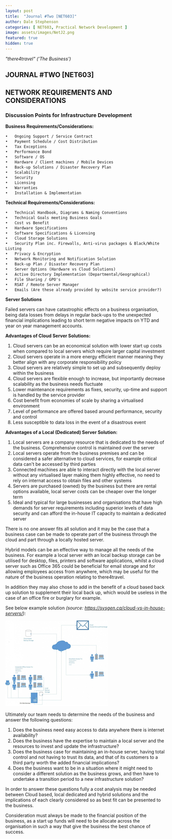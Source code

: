 ```yaml
---
layout: post
title:  "Journal #Two [NET603]"
author: Dale Stephenson
categories: [ NET603, Practical Network Development ]
image: assets/images/NetJ2.png
featured: true
hidden: true
---
```

<i>"there4travel" ('The Business')</i>

<h2>JOURNAL #TWO [NET603]</h2>

<h2>NETWORK REQUIREMENTS AND CONSIDERATIONS</h2>

<h3>Discussion Points for Infrastructure Development</h3>

<b>Business Requirements/Considerations:</b>

	•	Ongoing Support / Service Contract
	•	Payment Schedule / Cost Distribution 
	•	Tax Exceptions  
	•	Performance Bond 
	•	Software / OS 
	•	Hardware / Client machines / Mobile Devices
	•	Back-up Solutions / Disaster Recovery Plan
	•	Scalability  
	•	Security
	•	Licensing 
	•	Warranties
	•	Installation & Implementation 

<b>Technical Requirements/Considerations:</b>

	•	Technical Handbook, Diagrams & Naming Conventions
	•	Technical Goals meeting Business Goals
	•	Cost vs Benefit
	•	Hardware Specifications
	•	Software Specifications & Licensing 
	•	Cloud Storage Solutions
	•	Security Plan inc. Firewalls, Anti-virus packages & Black/White Listing
	•	Privacy & Encryption 
	•	Network Monitoring and Notification Solution
	•	Back-up Plan / Disaster Recovery Plan
	•	Server Options (Hardware vs Cloud Solutions)
	•	Active Directory Implementation (Departmental/Geographical) 
	•	File Sharing / GPO's
	•	RSAT / Remote Server Manager
	•	Emails (Are these already provided by website service provider?)

<b>Server Solutions</b>

Failed servers can have catastrophic effects on a business organisation, being data losses from delays in regular back-ups to the unexpected financial implications leading to short term negative impacts on YTD and year on year management accounts. 

<b>Advantages of Cloud Server Solutions:</b>

1. Cloud servers can be an economical solution with lower start up costs when compared to local servers which require larger capital investment
2. Cloud servers operate in a more energy efficient manner meaning they better align with any corporate responsibility policy
3. Cloud servers are relatively simple to set up and subsequently deploy within the business
4. Cloud servers are flexible enough to increase, but importantly decrease scalability as the business needs fluctuate 
5. Lower maintenance requirements as fixes, security, up-time and support is handled by the service provider 
6. Cost benefit from economies of scale by sharing a virtualised environment 
7. Level of performance are offered based around performance, security and control  
8. Less susceptible to data loss in the event of a disastrous event

<b>Advantages of a Local (Dedicated) Server Solution:</b>

1. Local servers are a company resource that is dedicated to the needs of the business. Comprehensive control is maintained over the server
2. Local servers operate from the business premises and can be considered a safer alternative to cloud services, for example critical data can't be accessed by third parties 
3. Connected machines are able to interact directly with the local server without any virtualised layer making them highly effective, no need to rely on internat access to obtain files and other systems
4. Servers are purchased (owned) by the business but there are rental options available, local server costs can be cheaper over the longer term
5. Ideal and typical for large businesses and organisations that have high demands for server requirements including superior levels of data security and can afford the in-house IT capacity to maintain a dedicated server 

There is no one answer fits all solution and it may be the case that a business case can be made to operate part of the business through the cloud and part through a locally hosted server. 

Hybrid models can be an effective way to manage all the needs of the business. For example a local server with an local backup storage can be utilised for desktop, files, printers and software applications, whilst a cloud server such as Office 365 could be beneficial for email storage and for allowing employees access from anywhere, which may be useful for the nature of the business operation relating to there4travel.

In addition they may also chose to add in the benefit of a cloud based back up solution to supplement their local back up, which would be useless in the case of an office fire or burglary for example. 

See below example solution <i>(source: https://sysgen.ca/cloud-vs-in-house-servers/):</i>

<img src="/assets/images/NetJ2.png" alt="Logical Diagram"><br>

Ultimately our team needs to determine the needs of the business and answer the following questions:

1. Does the business need easy access to data anywhere there is internet availability?
2. Does the business have the expertise to maintain a local server and the resources to invest and update the infrastructure?
3. Does the business case for maintaining an in-house server, having total control and not having to trust its data, and that of its customers to a third party worth the added financial implications?
4. Does the business want to be in a situation where it might need to consider a different solution as the business grows, and then have to undertake a transition period to a new infrastructure solution?

In order to answer these questions fully a cost analysis may be needed between Cloud based, local dedicated and hybrid solutions and the implications of each clearly considered so as best fit can be presented to the business.

Consideration must always be made to the financial position of the business, as a start up funds will need to be allocate across the organisation in such a way that give the business the best chance of success.  
